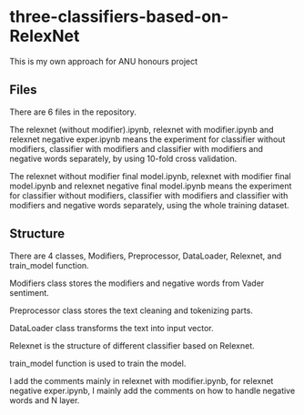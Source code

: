 # three-classifiers-based-on-RelexNet
This is my own approach for ANU honours project
## Files
There are 6 files in the repository. 

The relexnet (without modifier).ipynb, relexnet with modifier.ipynb and relexnet negative exper.ipynb means the experiment for classifier without modifiers, classifier with modifiers and classifier with modifiers and negative words separately, by using 10-fold cross validation. 

The relexnet without modifier final model.ipynb, relexnet with modifier final model.ipynb and relexnet negative final model.ipynb means the experiment for classifier without modifiers, classifier with modifiers and classifier with modifiers and negative words separately, using the whole training dataset.

## Structure
There are 4 classes, Modifiers, Preprocessor, DataLoader, Relexnet, and train_model function. 

Modifiers class stores the modifiers and negative words from Vader sentiment. 

Preprocessor class stores the text cleaning and tokenizing parts. 

DataLoader class transforms the text into input vector. 

Relexnet is the structure of different classifier based on Relexnet.

train_model function is used to train the model.

I add the comments mainly in relexnet with modifier.ipynb, for relexnet negative exper.ipynb, I mainly add the comments on how to handle negative words and N layer.
